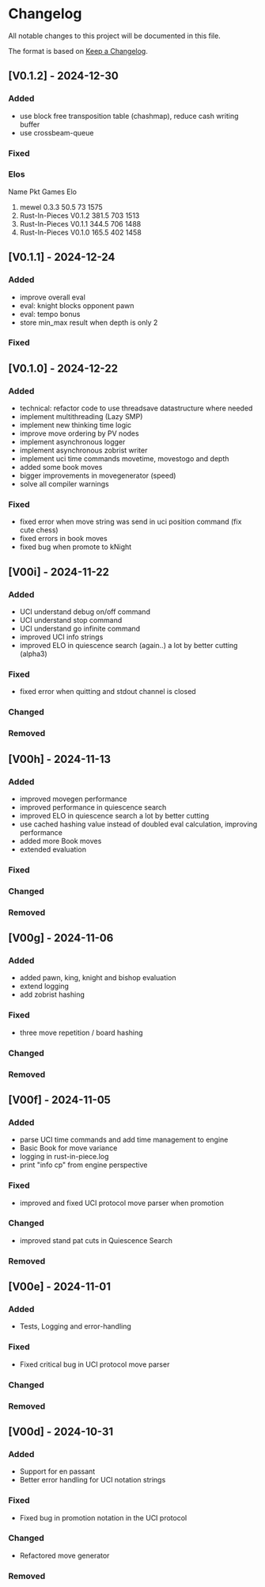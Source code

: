# Changelog

All notable changes to this project will be documented in this file.

The format is based on [Keep a Changelog](https://keepachangelog.com/en/1.1.0/).


## [V0.1.2] - 2024-12-30

### Added

- use block free transposition table (chashmap), reduce cash writing buffer
- use crossbeam-queue

### Fixed

### Elos

   Name                     Pkt  Games   Elo
1. mewel 0.3.3             50.5     73  1575
2. Rust-In-Pieces V0.1.2  381.5    703  1513
3. Rust-In-Pieces V0.1.1  344.5    706  1488
4. Rust-In-Pieces V0.1.0  165.5    402  1458


## [V0.1.1] - 2024-12-24

### Added

- improve overall eval
- eval: knight blocks opponent pawn
- eval: tempo bonus
- store min_max result when depth is only 2

### Fixed


## [V0.1.0] - 2024-12-22

### Added

- technical: refactor code to use threadsave datastructure where needed
- implement multithreading (Lazy SMP)
- implement new thinking time logic
- improve move ordering by PV nodes
- implement asynchronous logger
- implement asynchronous zobrist writer
- implement uci time commands movetime, movestogo and depth
- added some book moves
- bigger improvements in movegenerator (speed)
- solve all compiler warnings

### Fixed

- fixed error when move string was send in uci position command (fix cute chess)
- fixed errors in book moves
- fixed bug when promote to kNight

## [V00i] - 2024-11-22

### Added

- UCI understand debug on/off command
- UCI understand stop command
- UCI understand go infinite command
- improved UCI info strings
- improved ELO in quiescence search (again..) a lot by better cutting (alpha3)

### Fixed

- fixed error when quitting and stdout channel is closed

### Changed

### Removed


## [V00h] - 2024-11-13

### Added

- improved movegen performance
- improved performance in quiescence search
- improved ELO in quiescence search a lot by better cutting
- use cached hashing value instead of doubled eval calculation, improving performance
- added more Book moves
- extended evaluation

### Fixed

### Changed

### Removed

## [V00g] - 2024-11-06

### Added

- added pawn, king, knight and bishop evaluation
- extend logging
- add zobrist hashing

### Fixed

- three move repetition / board hashing

### Changed

### Removed

## [V00f] - 2024-11-05

### Added

- parse UCI time commands and add time management to engine
- Basic Book for move variance
- logging in rust-in-piece.log
- print "info cp" from engine perspective

### Fixed

- improved and fixed UCI protocol move parser when promotion

### Changed

- improved stand pat cuts in Quiescence Search

### Removed

## [V00e] - 2024-11-01

### Added

- Tests, Logging and error-handling

### Fixed

- Fixed critical bug in UCI protocol move parser

### Changed

### Removed

## [V00d] - 2024-10-31

### Added

- Support for en passant
- Better error handling for UCI notation strings

### Fixed

- Fixed bug in promotion notation in the UCI protocol

### Changed

- Refactored move generator

### Removed
